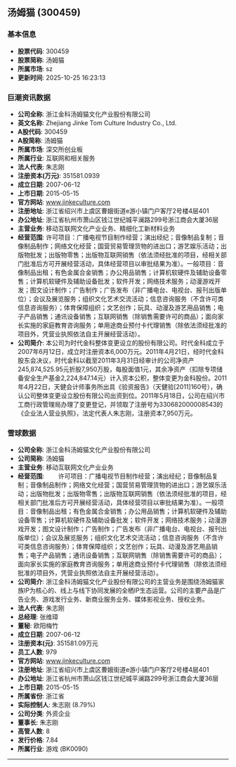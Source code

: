 ## 汤姆猫 (300459)

### 基本信息

- **股票代码**: 300459
- **股票简称**: 汤姆猫
- **所属市场**: sz
- **更新时间**: 2025-10-25 16:23:13

### 巨潮资讯数据

- **公司全称**: 浙江金科汤姆猫文化产业股份有限公司
- **英文名称**: Zhejiang Jinke Tom Culture Industry Co., Ltd.
- **A股代码**: 300459
- **A股简称**: 汤姆猫
- **所属市场**: 深交所创业板
- **所属行业**: 互联网和相关服务
- **法人代表**: 朱志刚
- **注册资本(万元)**: 351581.0939
- **成立日期**: 2007-06-12
- **上市日期**: 2015-05-15
- **官方网站**: www.jinkeculture.com
- **注册地址**: 浙江省绍兴市上虞区曹娥街道e游小镇门户客厅2号楼4层401
- **办公地址**: 浙江省杭州市萧山区钱江世纪城平澜路299号浙江商会大厦36层
- **主营业务**: 移动互联网文化产业业务、精细化工新材料业务
- **经营范围**: 许可项目：广播电视节目制作经营；演出经纪；音像制品复制；音像制品制作；网络文化经营；国营贸易管理货物的进出口；游艺娱乐活动；出版物批发；出版物零售；出版物互联网销售（依法须经批准的项目，经相关部门批准后方可开展经营活动，具体经营项目以审批结果为准）。一般项目：音像制品出租；有色金属合金销售；办公用品销售；计算机软硬件及辅助设备零售；计算机软硬件及辅助设备批发；软件开发；网络技术服务；动漫游戏开发；图文设计制作；广告制作；广告发布（非广播电台、电视台、报刊出版单位）；会议及展览服务；组织文化艺术交流活动；信息咨询服务（不含许可类信息咨询服务）；体育保障组织；文艺创作；玩具、动漫及游艺用品销售；电子产品销售；通讯设备销售；互联网销售（除销售需要许可的商品）；面向家长实施的家庭教育咨询服务；单用途商业预付卡代理销售（除依法须经批准的项目外，凭营业执照依法自主开展经营活动）。
- **公司简介**: 本公司为时代金科整体变更设立的股份有限公司。时代金科成立于2007年6月12日，成立时注册资本6,000万元。2011年4月21日，经时代金科股东会决议，时代金科以截至2011年3月31日经审计的公司净资产245,874,525.95元折股7,950万股，每股面值1元，其余净资产（扣除专项储备安全生产基金2,224,847.14元）计入资本公积，整体变更为金科股份。2011年4月22日，天健会计师事务所出具《验资报告》（天健验[2011]160号），确认公司整体变更设立股份有限公司出资到位。2011年5月18日，公司在绍兴市工商行政管理局办理了变更登记，并领取了注册号为330682000008543的《企业法人营业执照》，法定代表人朱志刚，注册资本7,950万元。

### 雪球数据

- **公司全称**: 浙江金科汤姆猫文化产业股份有限公司
- **公司简称**: 汤姆猫
- **主营业务**: 移动互联网文化产业业务
- **经营范围**: 　　许可项目：广播电视节目制作经营；演出经纪；音像制品复制；音像制品制作；网络文化经营；国营贸易管理货物的进出口；游艺娱乐活动；出版物批发；出版物零售；出版物互联网销售（依法须经批准的项目，经相关部门批准后方可开展经营活动，具体经营项目以审批结果为准）。一般项目：音像制品出租；有色金属合金销售；办公用品销售；计算机软硬件及辅助设备零售；计算机软硬件及辅助设备批发；软件开发；网络技术服务；动漫游戏开发；图文设计制作；广告制作；广告发布（非广播电台、电视台、报刊出版单位）；会议及展览服务；组织文化艺术交流活动；信息咨询服务（不含许可类信息咨询服务）；体育保障组织；文艺创作；玩具、动漫及游艺用品销售；电子产品销售；通讯设备销售；互联网销售（除销售需要许可的商品）；面向家长实施的家庭教育咨询服务；单用途商业预付卡代理销售（除依法须经批准的项目外，凭营业执照依法自主开展经营活动）。
- **公司简介**: 浙江金科汤姆猫文化产业股份有限公司的主营业务是围绕汤姆猫家族IP为核心的、线上与线下协同发展的全栖IP生态运营。公司的主要产品是广告业务、游戏发行业务、新商业服务业务、媒体影视业务、授权业务。
- **法人代表**: 朱志刚
- **总经理**: 张维璋
- **董秘**: 欧阳梅竹
- **成立日期**: 2007-06-12
- **注册资本(元)**: 351581.09万元
- **员工人数**: 979
- **官方网站**: www.jinkeculture.com
- **注册地址**: 浙江省绍兴市上虞区曹娥街道e游小镇门户客厅2号楼4层401
- **办公地址**: 浙江省杭州市萧山区钱江世纪城平澜路299号浙江商会大厦36层
- **上市日期**: 2015-05-15
- **所属省份**: 浙江省
- **实际控制人**: 朱志刚 (8.79%)
- **公司分类**: 外资企业
- **董事长**: 朱志刚
- **高管人数**: 8
- **发行价格**: 7.84
- **所属行业**: 游戏 (BK0090)

---